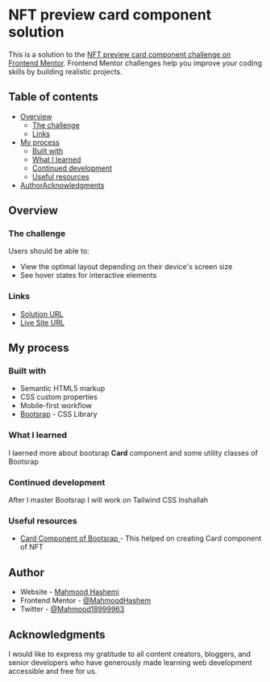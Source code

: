 # NFT preview card component solution

This is a solution to the [NFT preview card component challenge on Frontend Mentor](https://www.frontendmentor.io/challenges/nft-preview-card-component-SbdUL_w0U). Frontend Mentor challenges help you improve your coding skills by building realistic projects.

## Table of contents

- [Overview](#overview)
  - [The challenge](#the-challenge)
  - [Links](#links)
- [My process](#my-process)
  - [Built with](#built-with)
  - [What I learned](#what-i-learned)
  - [Continued development](#continued-development)
  - [Useful resources](#useful-resources)
- [Author](#author)[Acknowledgments](#acknowledgments)

## Overview

### The challenge

Users should be able to:

- View the optimal layout depending on their device's screen size
- See hover states for interactive elements

### Links

- [Solution URL](https://github.com/MahmoodHashem/Mentor-Challanges/tree/main/nft-preview)
- [Live Site URL](https://mahmoodhashem.github.io/Mentor-Challanges/nft-preview)

## My process

### Built with

- Semantic HTML5 markup
- CSS custom properties
- Mobile-first workflow
- [Bootsrap](https://getbootstrap.com/) - CSS Library

### What I learned

I laerned more about bootsrap **Card** component and some utility classes of Bootsrap

### Continued development

After I master Bootsrap I will work on Tailwind CSS Inshallah

### Useful resources

- [Card Component of Bootsrap ](https://getbootstrap.com/docs/5.3/components/card/) - This helped on creating Card component of NFT

## Author

- Website - [Mahmood Hashemi](https://t.me/shahmahmood)
- Frontend Mentor - [@MahmoodHashem](https://www.frontendmentor.io/profile/MahmoodHasheme/yourusername)
- Twitter - [@Mahmood18999963](https://twitter.com/Mahmood18999963)

## Acknowledgments

I would like to express my gratitude to all content creators, bloggers, and senior developers who have generously made learning web development accessible and free for us.
